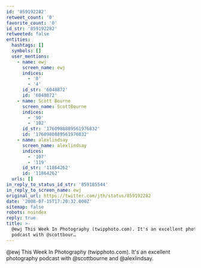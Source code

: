 ```yaml
---
id: '859192282'
retweet_count: '0'
favorite_count: '0'
id_str: '859192282'
retweeted: false
entities:
  hashtags: []
  symbols: []
  user_mentions:
    - name: ewj
      screen_name: ewj
      indices:
        - '0'
        - '4'
      id_str: '6048872'
      id: '6048872'
    - name: Scott Bourne
      screen_name: ScottBourne
      indices:
        - '90'
        - '102'
      id_str: '1760980889561976832'
      id: '1760980889561976832'
    - name: alexlindsay
      screen_name: alexlindsay
      indices:
        - '107'
        - '119'
      id_str: '11864262'
      id: '11864262'
  urls: []
in_reply_to_status_id_str: '859185544'
in_reply_to_screen_name: ewj
original_url: https://twitter.com/jth/status/859192282
date: '2008-07-15T17:20:32.000Z'
sitemap: false
robots: noindex
reply: true
title: >-
  @ewj This Week In Photography (twipphoto.com). It's an excellent photography
  podcast with @scottbour…
---
```


@ewj This Week In Photography (twipphoto.com). It's an excellent photography podcast with @scottbourne and @alexlindsay.